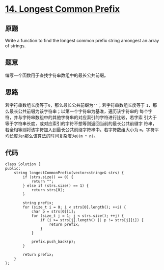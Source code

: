 [14. Longest Common Prefix](https://leetcode.com/problems/longest-common-prefix/)
===========================

原题
----

Write a function to find the longest common prefix string amongest an
array of strings.

题意
----

编写一个函数用于查找字符串数组中的最长公共前缀。

思路
----

若字符串数组长度等于`0`，那么最长公共前缀为`""`；若字符串数组长度等于
`1`，那么最长公共前缀为该字符串；以第一个字符串为基准，遍历该字符串的
每个字符，并与字符串数组中的其他字符串的对应索引的字符进行比较，若字索
引大于等于字符串长度，或对应索引的字符不想等则返回当前的最长公共前缀字
符串，若全相等则将该字符加入到最长公共前缀字符串中。若字符数组大小为
`m`，字符平均长度为`n`那么该算法的时间复杂度为`O(m * n)`。

代码
----

```
class Solution {
public:
	string longestCommonPrefix(vector<string>& strs) {
		if (strs.size() == 0) {
			return "";
		} else if (strs.size() == 1) {
			return strs[0];
		}
		
		string prefix;
		for (size_t i = 0; i < strs[0].length(); ++i) {
			char p = strs[0][i];
			for (size_t j = 1; j < strs.size(); ++j) {
				if (i >= strs[j].length() || p != strs[j][i]) {
					return prefix;
				}
			}
			
			prefix.push_back(p);
		}
		
		return prefix;
	}
};
```
